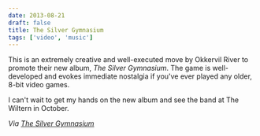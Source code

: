 ```yaml
---
date: 2013-08-21
draft: false
title: The Silver Gymnasium
tags: ['video', 'music']
---
```


This is an extremely creative and well-executed move by Okkervil River to promote their new album, _The Silver Gymnasium_.<!-- excerpt --> The game is well-developed and evokes immediate nostalgia if you've ever played any older, 8-bit video games.

I can't wait to get my hands on the new album and see the band at The Wiltern in October.

_Via [The Silver Gymnasium](http://www.thesilvergymnasium.com)_
